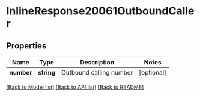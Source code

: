 # InlineResponse20061OutboundCaller

## Properties
Name | Type | Description | Notes
------------ | ------------- | ------------- | -------------
**number** | **string** | Outbound calling number | [optional] 

[[Back to Model list]](../README.md#documentation-for-models) [[Back to API list]](../README.md#documentation-for-api-endpoints) [[Back to README]](../README.md)


